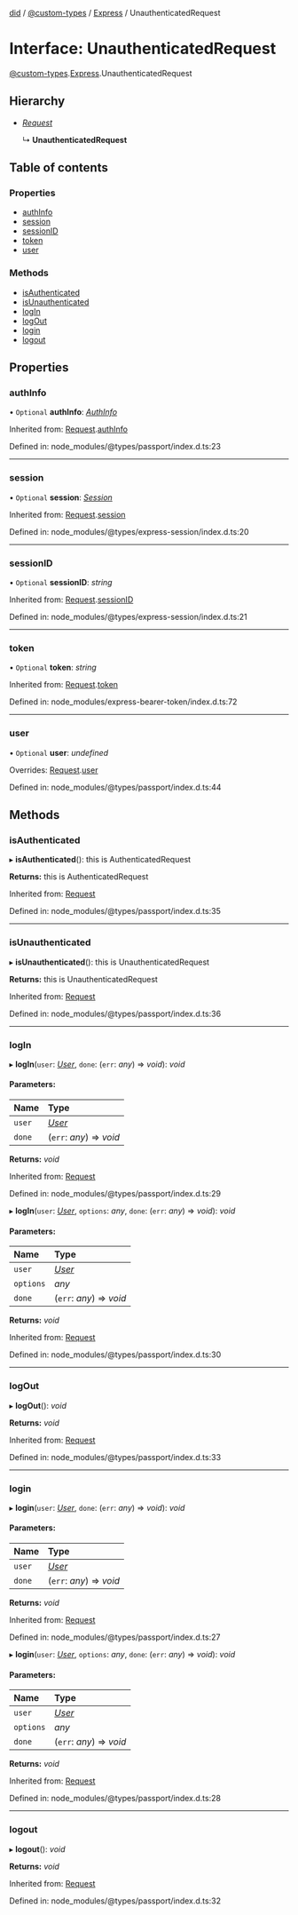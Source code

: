 [did](../README.md) / [@custom-types](../modules/_custom_types.md) / [Express](../modules/_custom_types.express.md) / UnauthenticatedRequest

# Interface: UnauthenticatedRequest

[@custom-types](../modules/_custom_types.md).[Express](../modules/_custom_types.express.md).UnauthenticatedRequest

## Hierarchy

* [*Request*](_custom_types.express.request.md)

  ↳ **UnauthenticatedRequest**

## Table of contents

### Properties

- [authInfo](_custom_types.express.unauthenticatedrequest.md#authinfo)
- [session](_custom_types.express.unauthenticatedrequest.md#session)
- [sessionID](_custom_types.express.unauthenticatedrequest.md#sessionid)
- [token](_custom_types.express.unauthenticatedrequest.md#token)
- [user](_custom_types.express.unauthenticatedrequest.md#user)

### Methods

- [isAuthenticated](_custom_types.express.unauthenticatedrequest.md#isauthenticated)
- [isUnauthenticated](_custom_types.express.unauthenticatedrequest.md#isunauthenticated)
- [logIn](_custom_types.express.unauthenticatedrequest.md#login)
- [logOut](_custom_types.express.unauthenticatedrequest.md#logout)
- [login](_custom_types.express.unauthenticatedrequest.md#login)
- [logout](_custom_types.express.unauthenticatedrequest.md#logout)

## Properties

### authInfo

• `Optional` **authInfo**: [*AuthInfo*](_custom_types.express.authinfo.md)

Inherited from: [Request](_custom_types.express.request.md).[authInfo](_custom_types.express.request.md#authinfo)

Defined in: node_modules/@types/passport/index.d.ts:23

___

### session

• `Optional` **session**: [*Session*](_custom_types.express.session.md)

Inherited from: [Request](_custom_types.express.request.md).[session](_custom_types.express.request.md#session)

Defined in: node_modules/@types/express-session/index.d.ts:20

___

### sessionID

• `Optional` **sessionID**: *string*

Inherited from: [Request](_custom_types.express.request.md).[sessionID](_custom_types.express.request.md#sessionid)

Defined in: node_modules/@types/express-session/index.d.ts:21

___

### token

• `Optional` **token**: *string*

Inherited from: [Request](_custom_types.express.request.md).[token](_custom_types.express.request.md#token)

Defined in: node_modules/express-bearer-token/index.d.ts:72

___

### user

• `Optional` **user**: *undefined*

Overrides: [Request](_custom_types.express.request.md).[user](_custom_types.express.request.md#user)

Defined in: node_modules/@types/passport/index.d.ts:44

## Methods

### isAuthenticated

▸ **isAuthenticated**(): this is AuthenticatedRequest

**Returns:** this is AuthenticatedRequest

Inherited from: [Request](_custom_types.express.request.md)

Defined in: node_modules/@types/passport/index.d.ts:35

___

### isUnauthenticated

▸ **isUnauthenticated**(): this is UnauthenticatedRequest

**Returns:** this is UnauthenticatedRequest

Inherited from: [Request](_custom_types.express.request.md)

Defined in: node_modules/@types/passport/index.d.ts:36

___

### logIn

▸ **logIn**(`user`: [*User*](_custom_types.express.user.md), `done`: (`err`: *any*) => *void*): *void*

#### Parameters:

Name | Type |
:------ | :------ |
`user` | [*User*](_custom_types.express.user.md) |
`done` | (`err`: *any*) => *void* |

**Returns:** *void*

Inherited from: [Request](_custom_types.express.request.md)

Defined in: node_modules/@types/passport/index.d.ts:29

▸ **logIn**(`user`: [*User*](_custom_types.express.user.md), `options`: *any*, `done`: (`err`: *any*) => *void*): *void*

#### Parameters:

Name | Type |
:------ | :------ |
`user` | [*User*](_custom_types.express.user.md) |
`options` | *any* |
`done` | (`err`: *any*) => *void* |

**Returns:** *void*

Inherited from: [Request](_custom_types.express.request.md)

Defined in: node_modules/@types/passport/index.d.ts:30

___

### logOut

▸ **logOut**(): *void*

**Returns:** *void*

Inherited from: [Request](_custom_types.express.request.md)

Defined in: node_modules/@types/passport/index.d.ts:33

___

### login

▸ **login**(`user`: [*User*](_custom_types.express.user.md), `done`: (`err`: *any*) => *void*): *void*

#### Parameters:

Name | Type |
:------ | :------ |
`user` | [*User*](_custom_types.express.user.md) |
`done` | (`err`: *any*) => *void* |

**Returns:** *void*

Inherited from: [Request](_custom_types.express.request.md)

Defined in: node_modules/@types/passport/index.d.ts:27

▸ **login**(`user`: [*User*](_custom_types.express.user.md), `options`: *any*, `done`: (`err`: *any*) => *void*): *void*

#### Parameters:

Name | Type |
:------ | :------ |
`user` | [*User*](_custom_types.express.user.md) |
`options` | *any* |
`done` | (`err`: *any*) => *void* |

**Returns:** *void*

Inherited from: [Request](_custom_types.express.request.md)

Defined in: node_modules/@types/passport/index.d.ts:28

___

### logout

▸ **logout**(): *void*

**Returns:** *void*

Inherited from: [Request](_custom_types.express.request.md)

Defined in: node_modules/@types/passport/index.d.ts:32
